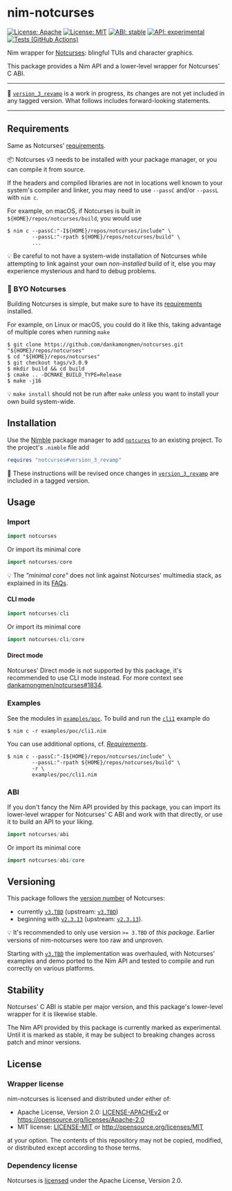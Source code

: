 # nim-notcurses

[![License: Apache](https://img.shields.io/badge/License-Apache%202.0-blue.svg)](https://opensource.org/licenses/Apache-2.0)
[![License: MIT](https://img.shields.io/badge/License-MIT-blue.svg)](https://opensource.org/licenses/MIT)
[![ABI: stable](https://img.shields.io/badge/ABI-stable-green.svg?color=2dbd42)](https://github.com/michaelsbradleyjr/nim-notcurses#stability)
[![API: experimental](https://img.shields.io/badge/API-experimental-orange.svg)](https://github.com/michaelsbradleyjr/nim-notcurses#stability)
[![Tests (GitHub Actions)](https://github.com/michaelsbradleyjr/nim-notcurses/workflows/Tests/badge.svg?branch=version_3_revamp)](https://github.com/michaelsbradleyjr/nim-notcurses/actions?query=workflow%3ATests+branch%3Aversion_3_revamp)

Nim wrapper for [Notcurses](https://github.com/dankamongmen/notcurses#readme): blingful TUIs and character graphics.

This package provides a Nim API and a lower-level wrapper for Notcurses' C ABI.

---

:construction: [`version_3_revamp`](https://github.com/michaelsbradleyjr/nim-notcurses/tree/version_3_revamp) is a work in progress, its changes are not yet included in any tagged version. What follows includes forward-looking statements.

---

## Requirements

Same as Notcurses' [requirements](https://github.com/dankamongmen/notcurses#requirements).

:package: Notcurses v3 needs to be installed with your package manager, or you can compile it from source.

If the headers and compiled libraries are not in locations well known to your system's compiler and linker, you may need to use `--passC` and/or `--passL` with `nim c`.

For example, on macOS, if Notcurses is built in `${HOME}/repos/notcurses/build`, you would use
```text
$ nim c --passC:"-I${HOME}/repos/notcurses/include" \
        --passL:"-rpath ${HOME}/repos/notcurses/build" \
        ...
```

:bulb: Be careful to not have a system-wide installation of Notcurses while attempting to link against your own *non-installed* build of it, else you may experience mysterious and hard to debug problems.

### 🍻 BYO Notcurses

Building Notcurses is simple, but make sure to have its [requirements](https://github.com/dankamongmen/notcurses#requirements) installed.

For example, on Linux or macOS, you could do it like this, taking advantage of multiple cores when running `make`

```text
$ git clone https://github.com/dankamongmen/notcurses.git "${HOME}/repos/notcurses"
$ cd "${HOME}/repos/notcurses"
$ git checkout tags/v3.0.9
$ mkdir build && cd build
$ cmake .. -DCMAKE_BUILD_TYPE=Release
$ make -j16
```

:bulb: `make install` should not be run after `make` *unless* you want to install your own build system-wide.

## Installation

Use the [Nimble](https://github.com/nim-lang/nimble#readme) package manager to add [`notcures`](https://nimble.directory/pkg/notcurses) to an existing project. To the project's `.nimble` file add

<!--
```nim
requires "notcurses >= 3.TBD & < 4.0.0"
```
-->

```nim
requires "notcurses#version_3_revamp"
```

:construction: These instructions will be revised once changes in [`version_3_revamp`](https://github.com/michaelsbradleyjr/nim-notcurses/tree/version_3_revamp) are included in a tagged version.

## Usage

### Import

```nim
import notcurses
```

Or import its minimal core

```nim
import notcurses/core
```

:bulb: The *"minimal core"* does not link against Notcurses' multimedia stack, as explained in its [FAQs](https://github.com/dankamongmen/notcurses#faqs).

#### CLI mode

```nim
import notcurses/cli
```

Or import its minimal core

```nim
import notcurses/cli/core
```

#### Direct mode

Notcurses' Direct mode is not supported by this package, it's recommended to use CLI mode instead. For more context see [dankamongmen/notcurses#1834](https://github.com/dankamongmen/notcurses/issues/1834).

### Examples

See the modules in [`examples/poc`](examples/poc). To build and run the [`cli1`](examples/poc/cli1.nim) example do

```text
$ nim c -r examples/poc/cli1.nim
```

You can use additional options, cf. *[Requirements](#requirements)*.

```text
$ nim c --passC:"-I${HOME}/repos/notcurses/include" \
        --passL:"-rpath ${HOME}/repos/notcurses/build" \
        -r \
        examples/poc/cli1.nim
```

### ABI

If you don't fancy the Nim API provided by this package, you can import its lower-level wrapper for Notcurses' C ABI and work with that directly, or use it to build an API to your liking.

```nim
import notcurses/abi
```

Or import its minimal core

```nim
import notcurses/abi/core
```

## Versioning

This package follows the [version number](https://github.com/dankamongmen/notcurses/releases) of Notcurses:
* currently [`v3.TBD`](https://github.com/michaelsbradleyjr/nim-notcurses/releases/tag/TBD) (upstream: [`v3.TBD`](https://github.com/dankamongmen/notcurses/releases/tag/TBD))
* beginning with [`v2.3.13`](https://github.com/michaelsbradleyjr/nim-notcurses/releases/tag/v2.3.13) (upstream: [`v2.3.13`](https://github.com/dankamongmen/notcurses/releases/tag/v2.3.13)).

:bulb: It's recommended to only use version `>= 3.TBD` of *this package*. Earlier versions of nim-notcurses were too raw and unproven.

Starting with [`v3.TBD`](https://github.com/michaelsbradleyjr/nim-notcurses/releases/tag/TBD) the implementation was overhauled, with Notcurses' examples and demo ported to the Nim API and tested to compile and run correctly on various platforms.

## Stability

Notcurses' C ABI is stable per major version, and this package's lower-level wrapper for it is likewise stable.

The Nim API provided by this package is currently marked as experimental. Until it is marked as stable, it may be subject to breaking changes across patch and minor versions.

## License

### Wrapper license

nim-notcurses is licensed and distributed under either of:

* Apache License, Version 2.0: [LICENSE-APACHEv2](LICENSE-APACHEv2) or https://opensource.org/licenses/Apache-2.0
* MIT license: [LICENSE-MIT](LICENSE-MIT) or http://opensource.org/licenses/MIT

at your option. The contents of this repository may not be copied, modified, or distributed except according to those terms.

### Dependency license

Notcurses is [licensed](https://github.com/dankamongmen/notcurses/blob/master/COPYRIGHT) under the Apache License, Version 2.0.
